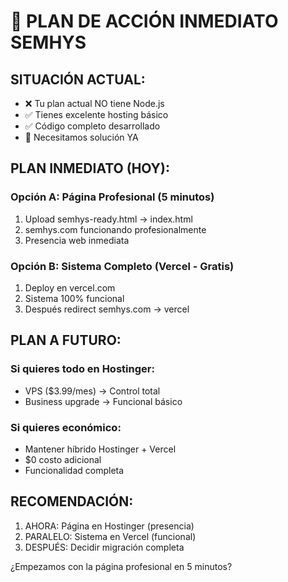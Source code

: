 # 🎯 PLAN DE ACCIÓN INMEDIATO SEMHYS

## SITUACIÓN ACTUAL:
- ❌ Tu plan actual NO tiene Node.js
- ✅ Tienes excelente hosting básico 
- ✅ Código completo desarrollado
- 🎯 Necesitamos solución YA

## PLAN INMEDIATO (HOY):

### Opción A: Página Profesional (5 minutos)
1. Upload semhys-ready.html → index.html
2. semhys.com funcionando profesionalmente
3. Presencia web inmediata

### Opción B: Sistema Completo (Vercel - Gratis)
1. Deploy en vercel.com
2. Sistema 100% funcional
3. Después redirect semhys.com → vercel

## PLAN A FUTURO:

### Si quieres todo en Hostinger:
- VPS ($3.99/mes) → Control total
- Business upgrade → Funcional básico

### Si quieres económico:
- Mantener híbrido Hostinger + Vercel
- $0 costo adicional
- Funcionalidad completa

## RECOMENDACIÓN:
1. AHORA: Página en Hostinger (presencia)
2. PARALELO: Sistema en Vercel (funcional)  
3. DESPUÉS: Decidir migración completa

¿Empezamos con la página profesional en 5 minutos?